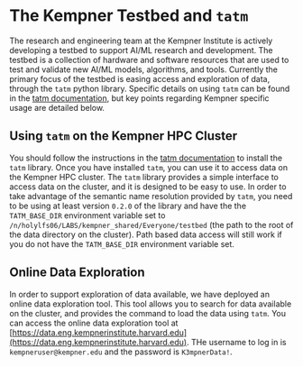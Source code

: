 # The Kempner Testbed and `tatm`

The research and engineering team at the Kempner Institute is actively developing a testbed to support AI/ML research and development. The testbed is a collection of hardware and software resources that are used to test and validate new AI/ML models, algorithms, and tools. Currently
the primary focus of the testbed is easing access and exploration of data, through the `tatm` python library. Specific details on using `tatm` can be found in the [tatm documentation](https://kempnerinstitute.github.io/tatm/), but key points regarding Kempner specific usage are detailed below.

## Using `tatm` on the Kempner HPC Cluster

You should follow the instructions in the [tatm documentation](https://kempnerinstitute.github.io/tatm/getting_started.html) to install the `tatm` library. Once you have installed `tatm`, you can use it to access data on the Kempner HPC cluster. The `tatm` library provides a simple interface to access data on the cluster, and it is designed to be easy to use. In order to take advantage of the semantic name resolution provided by `tatm`, you need to 
be using at least version `0.2.0` of the library and have the the `TATM_BASE_DIR` environment variable set to `/n/holylfs06/LABS/kempner_shared/Everyone/testbed` (the path to the root of the data directory on the cluster). Path based data access will still work if you do not have the `TATM_BASE_DIR` environment variable set. 

## Online Data Exploration

In order to support exploration of data available, we have deployed an online data exploration tool. This tool allows you to search for data available on the cluster, and provides the command to load the data using `tatm`. You can access the online data exploration tool at [https://data.eng.kempnerinstitute.harvard.edu](https://data.eng.kempnerinstitute.harvard.edu). THe username to log in is `kempneruser@kempner.edu` and the password is `K3mpnerData!`.